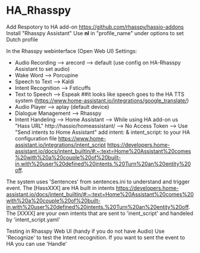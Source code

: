 # HA_Rhasspy

Add Respotory to HA add-on
https://github.com/rhasspy/hassio-addons
Install "Rhasspy Assistant"
Use **nl** in "profile_name" under options to set Dutch profile

In the Rhasspy webinterface (Open Web UI)
Settings:
- Audio Recording --> arecord --> default (use config on HA-Rhasspy Assistant to set audio)
- Wake Word --> Porcupine
- Speech to Text --> Kaldi
- Intent Recognition --> Fsticuffs
- Text to Speech --> Espeak ##it looks like speech goes to the HA TTS system (https://www.home-assistant.io/integrations/google_translate/)
- Audio Player --> aplay (default device)
- Dialogue Management --> Rhasspy
- Intent Handeling --> Home Assistant 
--> While using HA add-on us "Hass URL" http://hassio/homeassistant/
--> No Access Token
--> Use "Send intents to Home Assistant" add intent: & intent_script: to your HA configuration file https://www.home-assistant.io/integrations/intent_script 
https://developers.home-assistant.io/docs/intent_builtin/#:~:text=Home%20Assistant%20comes%20with%20a%20couple%20of%20built-in,with%20user%20defined%20intents.%20Turn%20an%20entity%20off.

The system uses 'Sentences' from sentences.ini to understand and trigger event. 
The [HassXXX] are HA built in intents https://developers.home-assistant.io/docs/intent_builtin/#:~:text=Home%20Assistant%20comes%20with%20a%20couple%20of%20built-in,with%20user%20defined%20intents.%20Turn%20an%20entity%20off.
The [XXXX] are your own intents that are sent to 'inent_script' and handeled by 'intent_script.yaml'

Testing in Rhasspy Web UI (handy if you do not have Audio)
Use 'Recognize' to test the Intent recognition. If you want to sent the event to HA you can use 'Handle'
